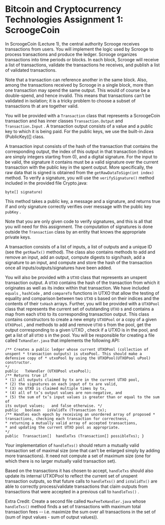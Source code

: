 # Bitcoin and Cryptocurrency Technologies Assignment 1: ScroogeCoin

In ScroogeCoin (Lecture 1), the central authority Scrooge receives transactions from users. You will implement the logic used by Scrooge to process transactions and produce the ledger. Scrooge organizes transactions into time periods or blocks. In each block, Scrooge will receive a list of transactions, validate the transactions he receives, and publish a list of validated transactions.

Note that a transaction can reference another in the same block. Also, among the transactions received by Scrooge in a single block, more than one transaction may spend the same output. This would of course be a double-spend, and hence invalid. This means that transactions can’t be validated in isolation; it is a tricky problem to choose a subset of transactions th  at are  together valid.

You will be provided with a  ```Transaction```  class that represents a ScroogeCoin transaction and has inner classes ```Transaction.Output```  and  ```Transaction.Input``` .
A transaction output consists of a value and a public key to which it is being paid. For the public keys, we use the built-in Java  (PublicKey)[]  class.

A transaction input consists of the hash of the transaction that contains the corresponding output, the index of this output in that transaction (indices are simply integers starting from 0), and a digital signature. For the input to be valid, the signature it contains must be a valid signature over the current transaction with the public key in the spent output.
More specifically, the raw data that is signed is obtained from the  ```getRawDataToSign(int index)```  method. To verify a signature, you will use the  ```verifySignature()```  method included in the provided file Crypto.java:

```public static boolean verifySignature(PublicKey pubKey, byte[] message,
byte[] signature)
```
This method takes a public key, a message and a signature, and returns true if and only  signature correctly verifies over  message  with the public key  ```pubKey``` .

Note that you are only given code to verify signatures, and this is all that you will need for this assignment. The computation of signatures is done outside the ```Transaction``` class by an entity that knows the appropriate private keys.

A transaction consists of a list of inputs, a list of outputs and a unique ID (see the  ```getRawTx()``` method). The class also contains methods to add and remove an input, add an output, compute digests to sign/hash, add a signature to an input, and compute and store the hash of the transaction once all inputs/outputs/signatures have been added.

You will also be provided with a  ```UTXO```  class that represents an unspent transaction output. A  ```UTXO``` contains the hash of the transaction from which it originates as well as its index within that transaction. We have included  ```equals``` ,  ```hashCode``` , and  ```compareTo```  functions in  UTXO  that allow the testing of equality and comparison between two  ```UTXO``` s based on their indices and the contents of their ```txHash``` arrays.
Further, you will be provided with a  ```UTXOPool```  class that represents the current set of outstanding ```UTXO``` s and contains a map from each  ```UTXO```  to its corresponding transaction output. This class contains constructors to create a new empty  ```UTXOPool```  or a copy of a given  ```UTXOPool``` , and methods to add and remove  `UTXO` s from the pool, get the output corresponding to a given  UTXO , check if a UTXO  is in the pool, and get a list of all  `UTXO` s in the pool.
You will be responsible for creating a file called  `TxHandler.java`  that implements the following API:

```  public   class   TxHandler  {
/** Creates a public ledger whose current UTXOPool (collection of unspent * transaction outputs) is utxoPool. This should make a defensive copy of * utxoPool by using the UTXOPool(UTXOPool uPool) constructor.
*/
public   TxHandler (UTXOPool utxoPool);
/** Returns true if
* (1) all outputs claimed by tx are in the current UTXO pool,
* (2) the signatures on each input of tx are valid,
* (3) no UTXO is claimed multiple times by tx,
* (4) all of tx’s output values are non-negative, and
* (5) the sum of tx’s input values is greater than or equal to the sum of
its output values;   and false otherwise. */
public   boolean   isValidTx (Transaction tx);
/** Handles each epoch by receiving an unordered array of proposed * transactions, checking each transaction for correctness,
* returning a mutually valid array of accepted transactions,
* and updating the current UTXO pool as appropriate.
*/
public  Transaction[]  handleTxs (Transaction[] possibleTxs); }
```
Your implementation of  `handleTxs()`  should return a mutually valid transaction set of maximal size (one that can’t be enlarged simply by adding more transactions). It need not compute a set of maximum size (one for which there is no larger mutually valid transaction set).

Based on the transactions it has chosen to accept,  `handleTxs`  should also update its internal UTXOPool  to reflect the current set of unspent transaction outputs, so that future calls to `handleTxs()`  and  `isValidTx()`  are able to correctly process/validate transactions that claim outputs from transactions that were accepted in a previous call to  `handleTxs()` .

Extra Credit:  Create a second file called  `MaxFeeTxHandler.java` whose  `handleTxs()`  method finds a set of transactions with maximum total transaction fees -- i.e. maximize the sum over all transactions in the set of (sum of input values - sum of output values)).
